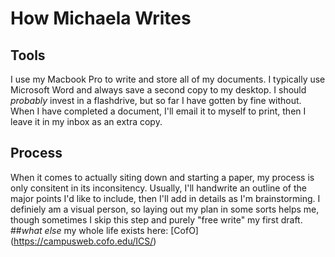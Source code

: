 # How Michaela Writes

## Tools
I use my Macbook Pro to write and store all of my documents. I typically use Microsoft Word and always save a second copy to my desktop. I should *probably* invest in a flashdrive, but so far I have gotten by fine without. When I have completed a document, I'll email it to myself to print, then I leave it in my inbox as an extra copy. 

## Process 
When it comes to actually siting down and starting a paper, my process is only consitent in its inconsitency. Usually, I'll handwrite an outline of the major points I'd like to include, then I'll add in details as I'm brainstorming. I definiely am a visual person, so laying out my plan in some sorts helps me, though sometimes I skip this step and purely "free write" my first draft.
##*what else*
my whole life exists here: [CofO] (https://campusweb.cofo.edu/ICS/)
